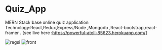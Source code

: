 # Quiz_App
MERN Stack base online quiz application
Technology:React,Redux,Express/Node ,Mongodb ,React-bootstrap,react-framer .
[see live here :https://powerful-atoll-85623.herokuapp.com/]

![regsi](https://user-images.githubusercontent.com/37147607/98823700-6d099a80-2458-11eb-80b0-b0c306c629a2.PNG)
![front](https://user-images.githubusercontent.com/37147607/98824056-d4274f00-2458-11eb-9253-3e82e8d71d4a.PNG)

